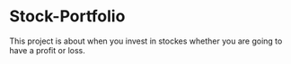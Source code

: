 # Stock-Portfolio
This project is about when you invest in stockes whether you are going to have a profit or loss.

